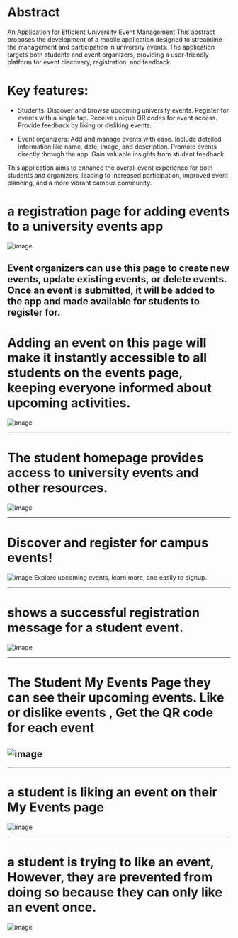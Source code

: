 # Abstract
An Application for Efficient University Event Management
This abstract proposes the development of a mobile application designed to streamline the management and participation in university events. The application targets both students and event organizers, providing a user-friendly platform for event discovery, registration, and feedback.

# Key features:

- Students:
Discover and browse upcoming university events.      Register for events with a single tap.    Receive unique QR codes for event access.    Provide feedback by liking or disliking events.

- Event organizers:
Add and manage events with ease.    Include detailed information like name, date, image, and description.    Promote events directly through the app.    Gain valuable insights from student feedback.

This application aims to enhance the overall event experience for both students and organizers, leading to increased participation, improved event planning, and a more vibrant campus community.

# a registration page for adding events to a university events app
![image](https://github.com/FaisalAlmadafei/University-Events/assets/117147649/3030aa6d-50da-48b4-9ff8-680e77583a8b)

Event organizers can use this page to create new events, update existing events, or delete events. Once an event is submitted, it will be added to the app and made available for students to register for.
-------------------------------------------------------------------------------------------------------------------------------------

# Adding an event on this page will make it instantly accessible to all students on the events page, keeping everyone informed about upcoming activities.
![image](https://github.com/Sallot27/eample/assets/117147649/f4df96e2-dec9-45d7-bed6-3238d99d7cda)


-------------------------------------------------------------------------------------------------------------------------------------

# The student homepage provides access to university events and other resources.
![image](https://github.com/Sallot27/eample/assets/117147649/6e33c7f6-be12-4983-839f-8f1af1dcc741)

-------------------------------------------------------------------------------------------------------------------------------------

# Discover and register for campus events!
![image](https://github.com/Sallot27/eample/assets/117147649/de99e0ba-8469-45a1-81a6-905bc40329f9)
Explore upcoming events, learn more, and easily to signup.

-------------------------------------------------------------------------------------------------------------------------------------

# shows a successful registration message for a student event.
![image](https://github.com/Sallot27/eample/assets/117147649/284e65d6-f1f9-46b0-bdfc-49a09ddf85a7)

-------------------------------------------------------------------------------------------------------------------------------------

# The Student My Events Page they can see their upcoming events. Like or dislike events , Get the QR code for each event
![image](https://github.com/Sallot27/eample/assets/117147649/4bdfac9c-4111-4cb3-963e-7e8c38a83b52)
-------------------------------------------------------------------------------------------------------------------------------------

-------------------------------------------------------------------------------------------------------------------------------------

# a student is liking an event on their My Events page
![image](https://github.com/Sallot27/eample/assets/117147649/8cdef27d-ade5-43cf-951c-2ae044461d68)

-------------------------------------------------------------------------------------------------------------------------------------

# a student is trying to like an event, However, they are prevented from doing so because they can only like an event once.
![image](https://github.com/Sallot27/eample/assets/117147649/7c667e63-8a1d-4f27-a468-376afda5df7c)

